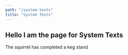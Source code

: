 ```yaml
---
path: "/system-texts"
title: "System Texts"
---
```

## Hello I am the page for System Texts

The squirrel has completed a keg stand
